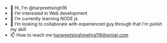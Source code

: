 - 👋 Hi, I’m @harpreetsingh16
- 👀 I’m interested in Web development
- 🌱 I’m currently learning NODE.js
- 💞️ I’m looking to collaborate with experienced guy.through that I'm polish my skill
- 📫 How to reach me harpreetsinghmehra116@gmial.com

<!---
harpreetsingh16/harpreetsingh16 is a ✨ special ✨ repository because its `README.md` (this file) appears on your GitHub profile.
You can click the Preview link to take a look at your changes.
--->

